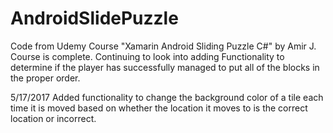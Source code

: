 # AndroidSlidePuzzle
Code from Udemy Course "Xamarin Android Sliding Puzzle C#" by Amir J.
Course is complete. Continuing to look into adding Functionality to determine if the player has successfully managed to put all of the blocks in the proper order.

5/17/2017 Added functionality to change the background color of a tile each time it is moved based on whether the location it moves to is the correct location or incorrect.
